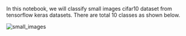 In this notebook, we will classify small images cifar10 dataset from tensorflow keras datasets. There are total 10 classes as shown below.

![small_images](https://user-images.githubusercontent.com/74365827/167214443-635ff31d-c57f-4e33-86d8-0382c95cb880.jpg)
